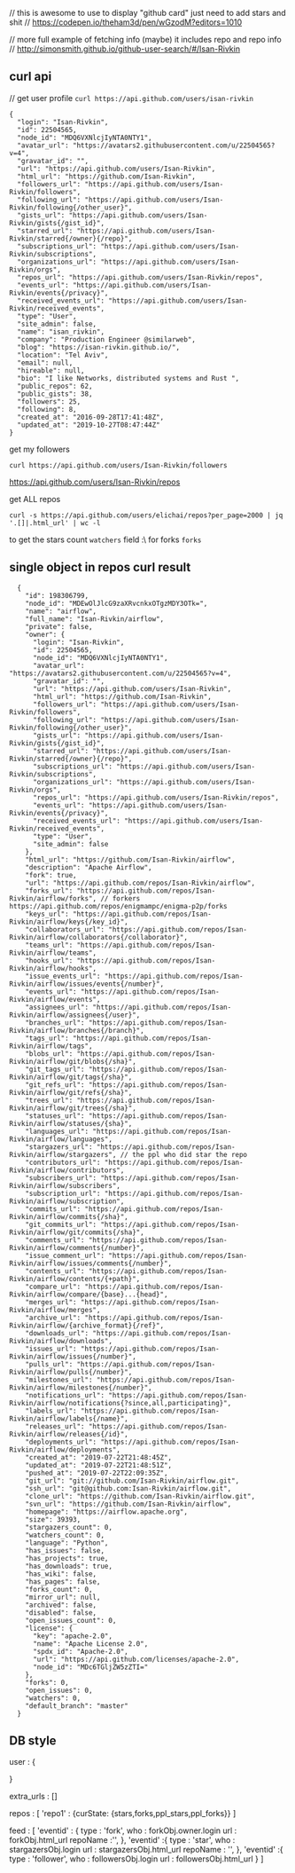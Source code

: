 // this is awesome  to use to display "github card" just need to add stars and shit 
// https://codepen.io/theham3d/pen/wGzodM?editors=1010

// more full example of fetching info (maybe) it includes repo and repo info 
// http://simonsmith.github.io/github-user-search/#/Isan-Rivkin


## curl api 

// get user profile 
```curl https://api.github.com/users/isan-rivkin```

```
{
  "login": "Isan-Rivkin",
  "id": 22504565,
  "node_id": "MDQ6VXNlcjIyNTA0NTY1",
  "avatar_url": "https://avatars2.githubusercontent.com/u/22504565?v=4",
  "gravatar_id": "",
  "url": "https://api.github.com/users/Isan-Rivkin",
  "html_url": "https://github.com/Isan-Rivkin",
  "followers_url": "https://api.github.com/users/Isan-Rivkin/followers",
  "following_url": "https://api.github.com/users/Isan-Rivkin/following{/other_user}",
  "gists_url": "https://api.github.com/users/Isan-Rivkin/gists{/gist_id}",
  "starred_url": "https://api.github.com/users/Isan-Rivkin/starred{/owner}{/repo}",
  "subscriptions_url": "https://api.github.com/users/Isan-Rivkin/subscriptions",
  "organizations_url": "https://api.github.com/users/Isan-Rivkin/orgs",
  "repos_url": "https://api.github.com/users/Isan-Rivkin/repos",
  "events_url": "https://api.github.com/users/Isan-Rivkin/events{/privacy}",
  "received_events_url": "https://api.github.com/users/Isan-Rivkin/received_events",
  "type": "User",
  "site_admin": false,
  "name": "isan_rivkin",
  "company": "Production Engineer @similarweb",
  "blog": "https://isan-rivkin.github.io/",
  "location": "Tel Aviv",
  "email": null,
  "hireable": null,
  "bio": "I like Networks, distributed systems and Rust ",
  "public_repos": 62,
  "public_gists": 38,
  "followers": 25,
  "following": 8,
  "created_at": "2016-09-28T17:41:48Z",
  "updated_at": "2019-10-27T08:47:44Z"
}
```

get my followers 

```
curl https://api.github.com/users/Isan-Rivkin/followers
```


https://api.github.com/users/Isan-Rivkin/repos


get ALL repos

```curl -s https://api.github.com/users/elichai/repos?per_page=2000 | jq '.[]|.html_url' | wc -l```

to get the stars count `watchers` field :\ 
for forks `forks`



## single object in repos curl result 
```
  {
    "id": 198306799,
    "node_id": "MDEwOlJlcG9zaXRvcnkxOTgzMDY3OTk=",
    "name": "airflow",
    "full_name": "Isan-Rivkin/airflow",
    "private": false,
    "owner": {
      "login": "Isan-Rivkin",
      "id": 22504565,
      "node_id": "MDQ6VXNlcjIyNTA0NTY1",
      "avatar_url": "https://avatars2.githubusercontent.com/u/22504565?v=4",
      "gravatar_id": "",
      "url": "https://api.github.com/users/Isan-Rivkin",
      "html_url": "https://github.com/Isan-Rivkin",
      "followers_url": "https://api.github.com/users/Isan-Rivkin/followers",
      "following_url": "https://api.github.com/users/Isan-Rivkin/following{/other_user}",
      "gists_url": "https://api.github.com/users/Isan-Rivkin/gists{/gist_id}",
      "starred_url": "https://api.github.com/users/Isan-Rivkin/starred{/owner}{/repo}",
      "subscriptions_url": "https://api.github.com/users/Isan-Rivkin/subscriptions",
      "organizations_url": "https://api.github.com/users/Isan-Rivkin/orgs",
      "repos_url": "https://api.github.com/users/Isan-Rivkin/repos",
      "events_url": "https://api.github.com/users/Isan-Rivkin/events{/privacy}",
      "received_events_url": "https://api.github.com/users/Isan-Rivkin/received_events",
      "type": "User",
      "site_admin": false
    },
    "html_url": "https://github.com/Isan-Rivkin/airflow",
    "description": "Apache Airflow",
    "fork": true,
    "url": "https://api.github.com/repos/Isan-Rivkin/airflow",
    "forks_url": "https://api.github.com/repos/Isan-Rivkin/airflow/forks", // forkers https://api.github.com/repos/enigmampc/enigma-p2p/forks
    "keys_url": "https://api.github.com/repos/Isan-Rivkin/airflow/keys{/key_id}",
    "collaborators_url": "https://api.github.com/repos/Isan-Rivkin/airflow/collaborators{/collaborator}",
    "teams_url": "https://api.github.com/repos/Isan-Rivkin/airflow/teams",
    "hooks_url": "https://api.github.com/repos/Isan-Rivkin/airflow/hooks",
    "issue_events_url": "https://api.github.com/repos/Isan-Rivkin/airflow/issues/events{/number}",
    "events_url": "https://api.github.com/repos/Isan-Rivkin/airflow/events",
    "assignees_url": "https://api.github.com/repos/Isan-Rivkin/airflow/assignees{/user}",
    "branches_url": "https://api.github.com/repos/Isan-Rivkin/airflow/branches{/branch}",
    "tags_url": "https://api.github.com/repos/Isan-Rivkin/airflow/tags",
    "blobs_url": "https://api.github.com/repos/Isan-Rivkin/airflow/git/blobs{/sha}",
    "git_tags_url": "https://api.github.com/repos/Isan-Rivkin/airflow/git/tags{/sha}",
    "git_refs_url": "https://api.github.com/repos/Isan-Rivkin/airflow/git/refs{/sha}",
    "trees_url": "https://api.github.com/repos/Isan-Rivkin/airflow/git/trees{/sha}",
    "statuses_url": "https://api.github.com/repos/Isan-Rivkin/airflow/statuses/{sha}",
    "languages_url": "https://api.github.com/repos/Isan-Rivkin/airflow/languages",
    "stargazers_url": "https://api.github.com/repos/Isan-Rivkin/airflow/stargazers", // the ppl who did star the repo 
    "contributors_url": "https://api.github.com/repos/Isan-Rivkin/airflow/contributors",
    "subscribers_url": "https://api.github.com/repos/Isan-Rivkin/airflow/subscribers",
    "subscription_url": "https://api.github.com/repos/Isan-Rivkin/airflow/subscription",
    "commits_url": "https://api.github.com/repos/Isan-Rivkin/airflow/commits{/sha}",
    "git_commits_url": "https://api.github.com/repos/Isan-Rivkin/airflow/git/commits{/sha}",
    "comments_url": "https://api.github.com/repos/Isan-Rivkin/airflow/comments{/number}",
    "issue_comment_url": "https://api.github.com/repos/Isan-Rivkin/airflow/issues/comments{/number}",
    "contents_url": "https://api.github.com/repos/Isan-Rivkin/airflow/contents/{+path}",
    "compare_url": "https://api.github.com/repos/Isan-Rivkin/airflow/compare/{base}...{head}",
    "merges_url": "https://api.github.com/repos/Isan-Rivkin/airflow/merges",
    "archive_url": "https://api.github.com/repos/Isan-Rivkin/airflow/{archive_format}{/ref}",
    "downloads_url": "https://api.github.com/repos/Isan-Rivkin/airflow/downloads",
    "issues_url": "https://api.github.com/repos/Isan-Rivkin/airflow/issues{/number}",
    "pulls_url": "https://api.github.com/repos/Isan-Rivkin/airflow/pulls{/number}",
    "milestones_url": "https://api.github.com/repos/Isan-Rivkin/airflow/milestones{/number}",
    "notifications_url": "https://api.github.com/repos/Isan-Rivkin/airflow/notifications{?since,all,participating}",
    "labels_url": "https://api.github.com/repos/Isan-Rivkin/airflow/labels{/name}",
    "releases_url": "https://api.github.com/repos/Isan-Rivkin/airflow/releases{/id}",
    "deployments_url": "https://api.github.com/repos/Isan-Rivkin/airflow/deployments",
    "created_at": "2019-07-22T21:48:45Z",
    "updated_at": "2019-07-22T21:48:51Z",
    "pushed_at": "2019-07-22T22:09:35Z",
    "git_url": "git://github.com/Isan-Rivkin/airflow.git",
    "ssh_url": "git@github.com:Isan-Rivkin/airflow.git",
    "clone_url": "https://github.com/Isan-Rivkin/airflow.git",
    "svn_url": "https://github.com/Isan-Rivkin/airflow",
    "homepage": "https://airflow.apache.org",
    "size": 39393,
    "stargazers_count": 0,
    "watchers_count": 0,
    "language": "Python",
    "has_issues": false,
    "has_projects": true,
    "has_downloads": true,
    "has_wiki": false,
    "has_pages": false,
    "forks_count": 0,
    "mirror_url": null,
    "archived": false,
    "disabled": false,
    "open_issues_count": 0,
    "license": {
      "key": "apache-2.0",
      "name": "Apache License 2.0",
      "spdx_id": "Apache-2.0",
      "url": "https://api.github.com/licenses/apache-2.0",
      "node_id": "MDc6TGljZW5zZTI="
    },
    "forks": 0,
    "open_issues": 0,
    "watchers": 0,
    "default_branch": "master"
  }
  ```



  ## DB style 

  user : {
    
  }

  extra_urls : []

  repos : [
    'repo1' : {curState: {stars,forks,ppl_stars,ppl_forks}}
  ]

  feed : [
    'eventid' : {
      type : 'fork',
      who : forkObj.owner.login
      url : forkObj.html_url 
      repoName :'',
    }, 
    'eventid' :{
      type : 'star', 
      who : stargazersObj.login
      url : stargazersObj.html_url
      repoName : '', 
    },
    'eventid' :{
      type : 'follower', 
      who : followersObj.login
      url : followersObj.html_url
    }
  ]